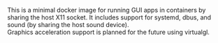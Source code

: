 This is a minimal docker image for running GUI apps in containers by sharing the host X11 socket.
It includes support for systemd, dbus, and sound (by sharing the host sound device).  
Graphics acceleration support is planned for the future using virtualgl.
